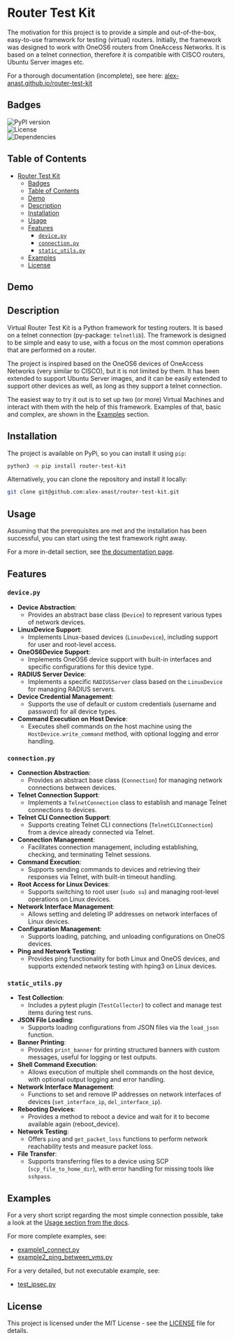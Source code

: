 # Router Test Kit

The motivation for this project is to provide a simple and out-of-the-box, easy-to-use framework for testing (virtual) routers. Initially, the framework was designed to work with OneOS6 routers from OneAccess Networks. It is based on a telnet connection, therefore it is compatible with CISCO routers, Ubuntu Server images etc.

For a thorough documentation (incomplete), see here: [alex-anast.github.io/router-test-kit](https://alex-anast.github.io/router-test-kit/)

## Badges

![PyPI version](https://img.shields.io/pypi/v/router-test-kit)<br>
![License](https://img.shields.io/github/license/alex-anast/router-test-kit)<br>
![Dependencies](https://img.shields.io/librariesio/github/alex-anast/router-test-kit)

## Table of Contents

- [Router Test Kit](#router-test-kit)
  - [Badges](#badges)
  - [Table of Contents](#table-of-contents)
  - [Demo](#demo)
  - [Description](#description)
  - [Installation](#installation)
  - [Usage](#usage)
  - [Features](#features)
    - [`device.py`](#devicepy)
    - [`connection.py`](#connectionpy)
    - [`static_utils.py`](#static_utilspy)
  - [Examples](#examples)
  - [License](#license)

## Demo

## Description

Virtual Router Test Kit is a Python framework for testing routers. It is based on a telnet connection (py-package: `telnetlib`). The framework is designed to be simple and easy to use, with a focus on the most common operations that are performed on a router.

The project is inspired based on the OneOS6 devices of OneAccess Networks (very similar to CISCO), but it is not limited by them. It has been extended to support Ubuntu Server images, and it can be easily extended to support other devices as well, as long as they support a telnet connection.

The easiest way to try it out is to set up two (or more) Virtual Machines and interact with them with the help of this framework. Examples of that, basic and complex, are shown in the [Examples](#examples) section.

## Installation

The project is available on PyPi, so you can install it using `pip`:

```bash
python3 -m pip install router-test-kit
```

Alternatively, you can clone the repository and install it locally:

```bash
git clone git@github.com:alex-anast/router-test-kit.git
```

## Usage

Assuming that the prerequisites are met and the installation has been successful, you can start using the test framework right away.

For a more in-detail section, see [the documentation page](https://alex-anast.github.io/router-test-kit/usage/).

## Features

### `device.py`

- **Device Abstraction**:
  - Provides an abstract base class (`Device`) to represent various types of network devices.
- **LinuxDevice Support**:
  - Implements Linux-based devices (`LinuxDevice`), including support for user and root-level access.
- **OneOS6Device Support**:
  - Implements OneOS6 device support with built-in interfaces and specific configurations for this device type.
- **RADIUS Server Device**:
  - Implements a specific `RADIUSServer` class based on the `LinuxDevice` for managing RADIUS servers.
- **Device Credential Management**:
  - Supports the use of default or custom credentials (username and password) for all device types.
- **Command Execution on Host Device**:
  - Executes shell commands on the host machine using the `HostDevice.write_command` method, with optional logging and error handling.

### `connection.py`

- **Connection Abstraction**:
  - Provides an abstract base class (`Connection`) for managing network connections between devices.
- **Telnet Connection Support**:
  - Implements a `TelnetConnection` class to establish and manage Telnet connections to devices.
- **Telnet CLI Connection Support**:
  - Supports creating Telnet CLI connections (`TelnetCLIConnection`) from a device already connected via Telnet.
- **Connection Management**:
  - Facilitates connection management, including establishing, checking, and terminating Telnet sessions.
- **Command Execution**:
  - Supports sending commands to devices and retrieving their responses via Telnet, with built-in timeout handling.
- **Root Access for Linux Devices**:
  - Supports switching to root user (`sudo su`) and managing root-level operations on Linux devices.
- **Network Interface Management**:
  - Allows setting and deleting IP addresses on network interfaces of Linux devices.
- **Configuration Management**:
  - Supports loading, patching, and unloading configurations on OneOS devices.
- **Ping and Network Testing**:
  - Provides ping functionality for both Linux and OneOS devices, and supports extended network testing with hping3 on Linux devices.

### `static_utils.py`

- **Test Collection**:
  - Includes a pytest plugin (`TestCollector`) to collect and manage test items during test runs.
- **JSON File Loading**:
  - Supports loading configurations from JSON files via the `load_json` function.
- **Banner Printing**:
  - Provides `print_banner` for printing structured banners with custom messages, useful for logging or test outputs.
- **Shell Command Execution**:
  - Allows execution of multiple shell commands on the host device, with optional output logging and error handling.
- **Network Interface Management**:
  - Functions to set and remove IP addresses on network interfaces of devices (`set_interface_ip`, `del_interface_ip`).
- **Rebooting Devices**:
  - Provides a method to reboot a device and wait for it to become available again (reboot_device).
- **Network Testing**:
  - Offers `ping` and `get_packet_loss` functions to perform network reachability tests and measure packet loss.
- **File Transfer**:
  - Supports transferring files to a device using SCP (`scp_file_to_home_dir`), with error handling for missing tools like `sshpass`.

## Examples

For a very short script regarding the most simple connection possible, take a look at the [Usage section from the docs](https://alex-anast.github.io/router-test-kit/usage/).

For more complete examples, see:

- [example1_connect.py](./examples/example1_connect.py)
- [example2_ping_between_vms.py](./examples/example2_ping_between_vms.py)

For a very detailed, but not executable example, see:

- [test_ipsec.py](./tests/test_ipsec.py)

## License

This project is licensed under the MIT License - see the [LICENSE](LICENSE) file for details.
